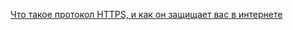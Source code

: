 [Что такое протокол HTTPS, и как он защищает вас в интернете](https://guides.hexlet.io/https-yandex-guide/)
